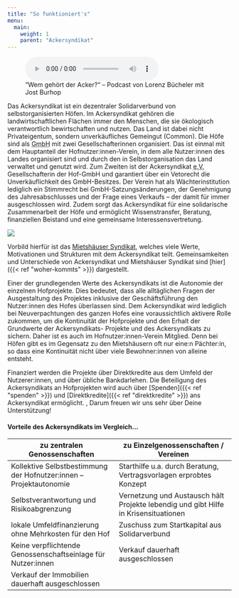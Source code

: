 ```yaml
---
title: "So funktioniert's"
menu:
  main:
    weight: 1
    parent: "Ackersyndikat"
---
```


<figure>
<audio controls>
  <source src="./201216_Podcast_Lorenz_Jost_Ackersyndikat.mp3">
</audio>
<figcaption>
“Wem gehört der Acker?“ – Podcast von Lorenz Bücheler mit Jost Burhop
</figcaption>
</figure>

Das Ackersyndikat ist ein dezentraler Solidarverbund von selbstorganisierten Höfen. Im Ackersyndikat gehören die landwirtschaftlichen Flächen immer den Menschen, die sie ökologisch verantwortlich bewirtschaften und nutzen. Das Land ist dabei nicht Privateigentum, sondern unverkäufliches Gemeingut (Common). Die Höfe sind als <abbr title="Gesellschaft mit beschränkter Haftung">GmbH</abbr> mit zwei Gesellschafterinnen organisiert. Das ist einmal mit dem Hauptanteil der Hofnutzer:innen-Verein, in dem alle Nutzer:innen des Landes organisiert sind und durch den in Selbstorganisation das Land verwaltet und genutzt wird. Zum Zweiten ist der Ackersyndikat <abbr title="eingetragener Verein">e.V.</abbr> Gesellschafterin der Hof-GmbH und garantiert über ein Vetorecht die Unverkäuflichkeit des GmbH-Besitzes. Der Verein hat als Wächterinstitution lediglich ein Stimmrecht bei GmbH-Satzungsänderungen, der Genehmigung des Jahresabschlusses und der Frage eines Verkaufs – der damit für immer ausgeschlossen wird. Zudem sorgt das Ackersyndikat für eine solidarische Zusammenarbeit der Höfe und ermöglicht Wissenstransfer, Beratung, finanziellen Beistand und eine gemeinsame Interessensvertretung.

<img src="strukturgrafik.svg" class="svg">

Vorbild hierfür ist das [Mietshäuser Syndikat](https://syndikat.org), welches viele Werte, Motivationen und Strukturen mit dem Ackersyndikat teilt. Gemeinsamkeiten und Unterschiede von Ackersyndikat und Mietshäuser Syndikat sind [hier]({{< ref "woher-kommts" >}}) dargestellt.

Einer der grundlegenden Werte des Ackersyndikats ist die Autonomie der einzelnen Hofprojekte. Dies bedeutet, dass alle alltäglichen Fragen der Ausgestaltung des Projektes inklusive der Geschäftsführung den Nutzer:innen des Hofes überlassen sind. Dem Ackersyndikat wird lediglich bei Neuverpachtungen des ganzen Hofes eine voraussichtlich aktivere Rolle zukommen, um die Kontinuität der Hofprojekte und den Erhalt der Grundwerte der Ackersyndikats- Projekte und des Ackersyndikats zu sichern. Daher ist es auch im Hofnutzer:innen-Verein Mitglied. Denn bei Höfen gibt es im Gegensatz zu den Mietshäusern oft nur eine:n Pächter:in, so dass eine Kontinuität nicht über viele Bewohner:innen von alleine entsteht.

Finanziert werden die Projekte über Direktkredite aus dem Umfeld der Nutzerer:innen, und über übliche Bankdarlehen. Die Beteiligung des Ackersyndikats an Hofprojekten wird auch über [Spenden]({{< ref "spenden" >}}) und [Direktkredite]({{< ref "direktkredite" >}}) ans Ackersyndikat ermöglicht. , Darum freuen wir uns sehr über Deine Unterstützung!

#### Vorteile des Ackersyndikats im Vergleich...

| zu zentralen Genossenschaften                                       | zu Einzelgenossenschaften / Vereinen                                                |
| ------------------------------------------------------------------- | ----------------------------------------------------------------------------------- |
| Kollektive Selbstbestimmung der Hofnutzer:innen – Projektautonomie | Starthilfe u.a. durch Beratung, Vertragsvorlagen erprobtes Konzept                  |
| Selbstverantwortung und Risikoabgrenzung                            | Vernetzung und Austausch hält Projekte lebendig und gibt Hilfe in Krisensituationen |
| lokale Umfeldfinanzierung ohne Mehrkosten für den Hof               | Zuschuss zum Startkapital aus Solidarverbund                                        |
| Keine verpflichtende Genossenschaftseinlage für Nutzer:innen       | Verkauf dauerhaft ausgeschlossen                                                    |
| Verkauf der Immobilien dauerhaft ausgeschlossen                     |                                                                                     |
